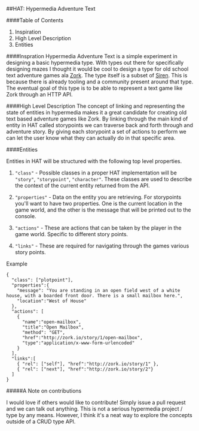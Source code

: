 ##HAT: Hypermedia Adventure Text

####Table of Contents
1. Inspiration
2. High Level Description
3. Entities

####Inspration
Hypermedia Adventure Text is a simple experiment in designing a basic
hypermedia type. With types out there for specifically designing mazes
I thought it would be cool to design a type for old school text adventure
games ala [Zork](http://en.wikipedia.org/wiki/Zork). The type itself is a
subset of [Siren](https://github.com/kevinswiber/siren). This is because
there is already tooling and a community present around that type. The
eventual goal of this type is to be able to represent a text game like
Zork through an HTTP API.


####High Level Description
The concept of linking and representing the state of entities in hypermedia makes it a great
candidate for creating old text based adventure games like Zork. By linking through the main kind of entity
in HAT called storypoints we can traverse back and forth through and adventure story. By giving each storypoint
a set of actions to perform we can let the user know what they can actually do in that specific area.

####Entities

Entities in HAT will be structured with the following top level properties.

1. `"class"` - Possible classes in a proper HAT implementation will be `"story"`, `"storypoint"`, `"character"`. These
classes are used to describe the context of the current entity returned from the API.

2. `"properties"` - Data on the entity you are retrieving. For storypoints you'll want to have two properties. One is the
current location in the game world, and the other is the message that will be printed out to the console.

3. `"actions"` - These are actions that can be taken by the player in the game world. Specific to different story points.

4. `"links"` - These are required for navigating through the games various story points.

Example
```
{
  "class": ["plotpoint"],
  "properties":{
    "message": "You are standing in an open field west of a white house, with a boarded front door. There is a small mailbox here.",
    "location":"West of House"
  },
  "actions": [
    {
      "name":"open-mailbox",
      "title":"Open Mailbox",
      "method": "GET",
      "href":"http://zork.io/story/1/open-mailbox",
      "type":"application/x-www-form-urlencoded"
    }
  ],
  "links":[
    { "rel": ["self"], "href":"http://zork.io/story/1" },
    { "rel": ["next"], "href":"http://zork.io/story/2"}
  ]
}
```

#####A Note on contributions

I would love if others would like to contribute! Simply issue a pull request and we can talk out anything. This is
not a serious hypermedia project / type by any means. However, I think it's a neat way to explore the concepts
outside of a CRUD type API.
